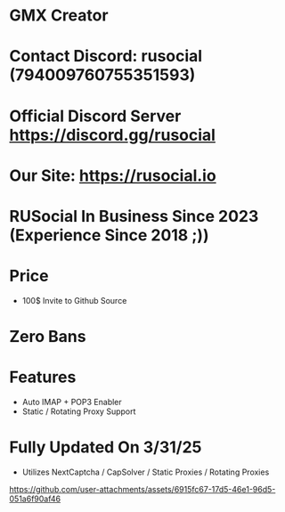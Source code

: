 # GMX Creator

# Contact Discord: rusocial (794009760755351593)
# Official Discord Server https://discord.gg/rusocial
# Our Site: https://rusocial.io
# RUSocial In Business Since 2023 (Experience Since 2018 ;))

# Price
- 100$ Invite to Github Source

# Zero Bans

# Features
- Auto IMAP + POP3 Enabler
- Static / Rotating Proxy Support

# Fully Updated On 3/31/25
- Utilizes NextCaptcha / CapSolver / Static Proxies / Rotating Proxies

https://github.com/user-attachments/assets/6915fc67-17d5-46e1-96d5-051a6f90af46
